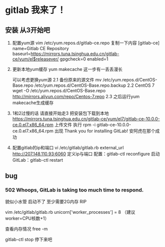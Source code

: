 # gitlab 我来了！ 
## 安装 从3开始吧
1. 配置yum源
vim /etc/yum.repos.d/gitlab-ce.repo
复制一下内容
[gitlab-ce]
name=Gitlab CE Repository
baseurl=https://mirrors.tuna.tsinghua.edu.cn/gitlab-ce/yum/el$releasever/
gpgcheck=0
enabled=1
2. 更新本地yum缓存
   yum makecache
   这一步有一丢丢漫长

   可以考虑更换yum源
   2.1 备份原来的源文件
   mv /etc/yum.repos.d/CentOS-Base.repo /etc/yum.repos.d/CentOS-Base.repo.backup
   2.2 CentOS 7
    wget -O /etc/yum.repos.d/CentOS-Base.repo http://mirrors.aliyun.com/repo/Centos-7.repo
  2.3 之后运行yum makecache生成缓存
3. 1和2过慢的话 请直接开始走3
   把安装包下载到本地
   https://mirrors.tuna.tsinghua.edu.cn/gitlab-ce/yum/el7/gitlab-ce-10.0.0-ce.0.el7.x86_64.rpm
  上传文件
  执行 rpm -i gitlab-ce-10.0.0-ce.0.el7.x86_64.rpm
  出现 Thank you for installing GitLab! 安阿虎在那个成功
4. 配置gitlab的ip和端口
   vi /etc/gitlab/gitlab.rb 
   external_url http://207.148.110.93:6060 定义ip与端口
   配置：gitlab-ctl reconfigure
   启动GitLab：gitlab-ctl restart

## bug
### 502 Whoops, GitLab is taking too much time to respond.
貌似小水管 启动不了 至少需要2G内存 RIP

vim /etc/gitlab/gitlab.rb
unicorn['worker_processes'] = 8
（建议worker=CPU核数+1）

查看内存情况 free -m

gitlab-ctl stop 停下来吧